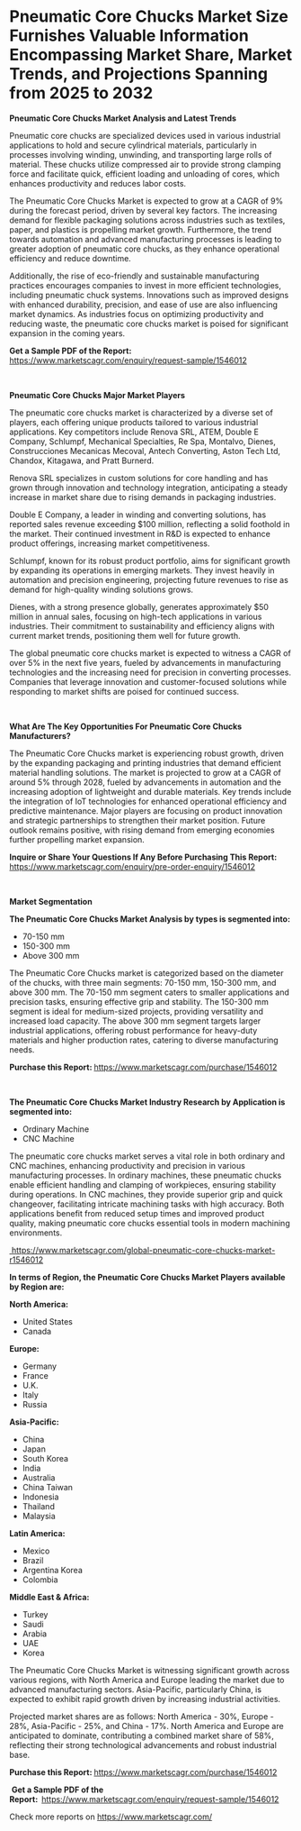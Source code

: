 <p><h1>Pneumatic Core Chucks Market Size Furnishes Valuable Information Encompassing Market Share, Market Trends, and Projections Spanning from 2025 to 2032</h1></p><p><strong>Pneumatic Core Chucks Market Analysis and Latest Trends</strong></p>
<p><p>Pneumatic core chucks are specialized devices used in various industrial applications to hold and secure cylindrical materials, particularly in processes involving winding, unwinding, and transporting large rolls of material. These chucks utilize compressed air to provide strong clamping force and facilitate quick, efficient loading and unloading of cores, which enhances productivity and reduces labor costs.</p><p>The Pneumatic Core Chucks Market is expected to grow at a CAGR of 9% during the forecast period, driven by several key factors. The increasing demand for flexible packaging solutions across industries such as textiles, paper, and plastics is propelling market growth. Furthermore, the trend towards automation and advanced manufacturing processes is leading to greater adoption of pneumatic core chucks, as they enhance operational efficiency and reduce downtime. </p><p>Additionally, the rise of eco-friendly and sustainable manufacturing practices encourages companies to invest in more efficient technologies, including pneumatic chuck systems. Innovations such as improved designs with enhanced durability, precision, and ease of use are also influencing market dynamics. As industries focus on optimizing productivity and reducing waste, the pneumatic core chucks market is poised for significant expansion in the coming years.</p></p>
<p><strong>Get a Sample PDF of the Report:&nbsp;</strong> <a href="https://www.marketscagr.com/enquiry/request-sample/1546012?utm_campaign=2294&utm_medium=2&utm_source=Github&utm_content=ia&utm_term=08042025&utm_id=pneumatic-core-chucks">https://www.marketscagr.com/enquiry/request-sample/1546012</a></p>
<p>&nbsp;</p>
<p><strong>Pneumatic Core Chucks Major Market Players</strong></p>
<p><p>The pneumatic core chucks market is characterized by a diverse set of players, each offering unique products tailored to various industrial applications. Key competitors include Renova SRL, ATEM, Double E Company, Schlumpf, Mechanical Specialties, Re Spa, Montalvo, Dienes, Construcciones Mecanicas Mecoval, Antech Converting, Aston Tech Ltd, Chandox, Kitagawa, and Pratt Burnerd.</p><p>Renova SRL specializes in custom solutions for core handling and has grown through innovation and technology integration, anticipating a steady increase in market share due to rising demands in packaging industries. </p><p>Double E Company, a leader in winding and converting solutions, has reported sales revenue exceeding $100 million, reflecting a solid foothold in the market. Their continued investment in R&D is expected to enhance product offerings, increasing market competitiveness. </p><p>Schlumpf, known for its robust product portfolio, aims for significant growth by expanding its operations in emerging markets. They invest heavily in automation and precision engineering, projecting future revenues to rise as demand for high-quality winding solutions grows. </p><p>Dienes, with a strong presence globally, generates approximately $50 million in annual sales, focusing on high-tech applications in various industries. Their commitment to sustainability and efficiency aligns with current market trends, positioning them well for future growth.</p><p>The global pneumatic core chucks market is expected to witness a CAGR of over 5% in the next five years, fueled by advancements in manufacturing technologies and the increasing need for precision in converting processes. Companies that leverage innovation and customer-focused solutions while responding to market shifts are poised for continued success.</p></p>
<p>&nbsp;</p>
<p><strong>What Are The Key Opportunities For Pneumatic Core Chucks Manufacturers?</strong></p>
<p><p>The Pneumatic Core Chucks market is experiencing robust growth, driven by the expanding packaging and printing industries that demand efficient material handling solutions. The market is projected to grow at a CAGR of around 5% through 2028, fueled by advancements in automation and the increasing adoption of lightweight and durable materials. Key trends include the integration of IoT technologies for enhanced operational efficiency and predictive maintenance. Major players are focusing on product innovation and strategic partnerships to strengthen their market position. Future outlook remains positive, with rising demand from emerging economies further propelling market expansion.</p></p>
<p><strong>Inquire or Share Your Questions If Any Before Purchasing This Report:</strong> <a href="https://www.marketscagr.com/enquiry/pre-order-enquiry/1546012?utm_campaign=2294&utm_medium=2&utm_source=Github&utm_content=ia&utm_term=08042025&utm_id=pneumatic-core-chucks">https://www.marketscagr.com/enquiry/pre-order-enquiry/1546012</a></p>
<p>&nbsp;</p>
<p><strong>Market Segmentation</strong></p>
<p><strong>The Pneumatic Core Chucks Market Analysis by types is segmented into:</strong></p>
<p><ul><li>70-150 mm</li><li>150-300 mm</li><li>Above 300 mm</li></ul></p>
<p><p>The Pneumatic Core Chucks market is categorized based on the diameter of the chucks, with three main segments: 70-150 mm, 150-300 mm, and above 300 mm. The 70-150 mm segment caters to smaller applications and precision tasks, ensuring effective grip and stability. The 150-300 mm segment is ideal for medium-sized projects, providing versatility and increased load capacity. The above 300 mm segment targets larger industrial applications, offering robust performance for heavy-duty materials and higher production rates, catering to diverse manufacturing needs.</p></p>
<p><strong>Purchase this Report:&nbsp;</strong><a href="https://www.marketscagr.com/purchase/1546012?utm_campaign=2294&utm_medium=2&utm_source=Github&utm_content=ia&utm_term=08042025&utm_id=pneumatic-core-chucks">https://www.marketscagr.com/purchase/1546012</a></p>
<p>&nbsp;</p>
<p><strong>The Pneumatic Core Chucks Market Industry Research by Application is segmented into:</strong></p>
<p><ul><li>Ordinary Machine</li><li>CNC Machine</li></ul></p>
<p><p>The pneumatic core chucks market serves a vital role in both ordinary and CNC machines, enhancing productivity and precision in various manufacturing processes. In ordinary machines, these pneumatic chucks enable efficient handling and clamping of workpieces, ensuring stability during operations. In CNC machines, they provide superior grip and quick changeover, facilitating intricate machining tasks with high accuracy. Both applications benefit from reduced setup times and improved product quality, making pneumatic core chucks essential tools in modern machining environments.</p></p>
<p><a href="https://www.marketscagr.com/global-pneumatic-core-chucks-market-r1546012?utm_campaign=2294&utm_medium=2&utm_source=Github&utm_content=ia&utm_term=08042025&utm_id=pneumatic-core-chucks">&nbsp;https://www.marketscagr.com/global-pneumatic-core-chucks-market-r1546012</a></p>
<p><strong>In terms of Region, the Pneumatic Core Chucks Market Players available by Region are:</strong></p>
<p>
    <p> <strong> North America: </strong>
        <ul>
            <li>United States</li>
            <li>Canada</li>
        </ul>
        </p> 
    <p> <strong> Europe: </strong>
        <ul>
            <li>Germany</li>
            <li>France</li>
            <li>U.K.</li>
            <li>Italy</li>
            <li>Russia</li>
        </ul>
        </p> 
    <p> <strong> Asia-Pacific: </strong>
        <ul>
            <li>China</li>
            <li>Japan</li>
            <li>South Korea</li>
            <li>India</li>
            <li>Australia</li>
            <li>China Taiwan</li>
            <li>Indonesia</li>
            <li>Thailand</li>
            <li>Malaysia</li>
        </ul>
        </p> 
    <p> <strong> Latin America: </strong>
        <ul>
            <li>Mexico</li>
            <li>Brazil</li>
            <li>Argentina Korea</li>
            <li>Colombia</li>
        </ul>
        </p> 
    <p> <strong> Middle East & Africa: </strong>
        <ul>
            <li>Turkey</li>
            <li>Saudi</li>
            <li>Arabia</li>
            <li>UAE</li>
            <li>Korea</li>
        </ul>
    </p>
    </p>
<p><p>The Pneumatic Core Chucks Market is witnessing significant growth across various regions, with North America and Europe leading the market due to advanced manufacturing sectors. Asia-Pacific, particularly China, is expected to exhibit rapid growth driven by increasing industrial activities. </p><p>Projected market shares are as follows: North America - 30%, Europe - 28%, Asia-Pacific - 25%, and China - 17%. North America and Europe are anticipated to dominate, contributing a combined market share of 58%, reflecting their strong technological advancements and robust industrial base.</p></p>
<p><strong>Purchase this Report: </strong><a href="https://www.marketscagr.com/purchase/1546012?utm_campaign=2294&utm_medium=2&utm_source=Github&utm_content=ia&utm_term=08042025&utm_id=pneumatic-core-chucks">https://www.marketscagr.com/purchase/1546012</a></p>
<p>&nbsp;<strong>Get a Sample PDF of the Report:&nbsp;&nbsp;</strong><a href="https://www.marketscagr.com/enquiry/request-sample/1546012?utm_campaign=2294&utm_medium=2&utm_source=Github&utm_content=ia&utm_term=08042025&utm_id=pneumatic-core-chucks">https://www.marketscagr.com/enquiry/request-sample/1546012</a></p>
<p><strong></strong></p>
<p>Check more reports on <a href="https://www.marketscagr.com/?utm_campaign=2294&utm_medium=2&utm_source=Github&utm_content=ia&utm_term=08042025&utm_id=pneumatic-core-chucks">https://www.marketscagr.com/</a></p>